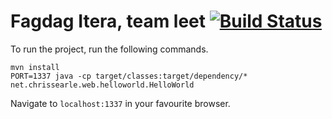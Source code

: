 Fagdag Itera, team leet [![Build Status](https://travis-ci.org/marteloge/FagdagItera.png?branch=master)](https://travis-ci.org/marteloge/FagdagItera)
=======================

To run the project, run the following commands.

```
mvn install
PORT=1337 java -cp target/classes:target/dependency/* net.chrissearle.web.helloworld.HelloWorld
```

Navigate to `localhost:1337` in your favourite browser.
